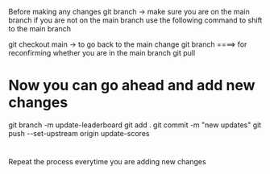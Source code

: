 Before making any changes
git branch -> make sure you are on the main branch
if you are not on the main branch use the following command to shift to the main branch

git checkout main -> to go back to the main change
git branch ====> for reconfirming whether you are in the main branch
git pull


# Now you can go ahead and add new changes
git branch -m update-leaderboard
git add .
git commit -m "new updates"
git push --set-upstream origin update-scores
#
Repeat the process everytime you are adding new changes